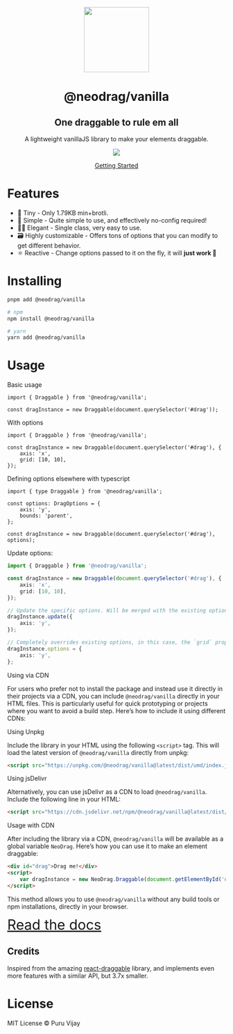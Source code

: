 <p align="center">
<a href="https://www.neodrag.dev"><img src="https://www.neodrag.dev/logo.svg" height="150" /></a>
</p>

<h1 align="center">
@neodrag/vanilla
</h1>

<h2 align="center">
One draggable to rule em all
</h2>

<p align="center">A lightweight vanillaJS library to make your elements draggable.</p>

<p align="center">
  <a href="https://www.npmjs.com/package/@neodrag/vanilla"><img src="https://img.shields.io/npm/v/@neodrag/vanilla?color=fff&label="></a>
<p>

<p align="center"><a href="https://www.neodrag.dev/docs/vanilla">Getting Started</a></p>

# Features

- 🤏 Tiny - Only 1.79KB min+brotli.
- 🐇 Simple - Quite simple to use, and effectively no-config required!
- 🧙‍♀️ Elegant - Single class, very easy to use.
- 🗃️ Highly customizable - Offers tons of options that you can modify to get different behavior.
- ⚛️ Reactive - Change options passed to it on the fly, it will **just work 🙂**

# Installing

```bash
pnpm add @neodrag/vanilla

# npm
npm install @neodrag/vanilla

# yarn
yarn add @neodrag/vanilla
```

# Usage

Basic usage

```tsx
import { Draggable } from '@neodrag/vanilla';

const dragInstance = new Draggable(document.querySelector('#drag'));
```

With options

```tsx
import { Draggable } from '@neodrag/vanilla';

const dragInstance = new Draggable(document.querySelector('#drag'), {
	axis: 'x',
	grid: [10, 10],
});
```

Defining options elsewhere with typescript

```tsx
import { type Draggable } from '@neodrag/vanilla';

const options: DragOptions = {
	axis: 'y',
	bounds: 'parent',
};

const dragInstance = new Draggable(document.querySelector('#drag'), options);
```

Update options:

```ts
import { Draggable } from '@neodrag/vanilla';

const dragInstance = new Draggable(document.querySelector('#drag'), {
	axis: 'x',
	grid: [10, 10],
});

// Update the specific options. Will be merged with the existing options.
dragInstance.update({
	axis: 'y',
});

// Completely overrides existing options, in this case, the `grid` property is removed
dragInstance.options = {
	axis: 'y',
};
```

Using via CDN

For users who prefer not to install the package and instead use it directly in their projects via a CDN, you can include `@neodrag/vanilla` directly in your HTML files. This is particularly useful for quick prototyping or projects where you want to avoid a build step. Here’s how to include it using different CDNs:

Using Unpkg

Include the library in your HTML using the following `<script>` tag. This will load the latest version of `@neodrag/vanilla` directly from unpkg:

```html
<script src="https://unpkg.com/@neodrag/vanilla@latest/dist/umd/index.js"></script>
```

Using jsDelivr

Alternatively, you can use jsDelivr as a CDN to load `@neodrag/vanilla`. Include the following line in your HTML:

```html
<script src="https://cdn.jsdelivr.net/npm/@neodrag/vanilla@latest/dist/umd/index.js"></script>
```

Usage with CDN

After including the library via a CDN, `@neodrag/vanilla` will be available as a global variable `NeoDrag`. Here’s how you can use it to make an element draggable:

```html
<div id="drag">Drag me!</div>
<script>
	var dragInstance = new NeoDrag.Draggable(document.getElementById('drag'));
</script>
```

This method allows you to use `@neodrag/vanilla` without any build tools or npm installations, directly in your browser.

<a href="https://www.neodrag.dev/docs/vanilla" style="font-size: 2rem">Read the docs</a>

## Credits

Inspired from the amazing [react-draggable](https://github.com/react-grid-layout/react-draggable) library, and implements even more features with a similar API, but 3.7x smaller.

# License

MIT License &copy; Puru Vijay
